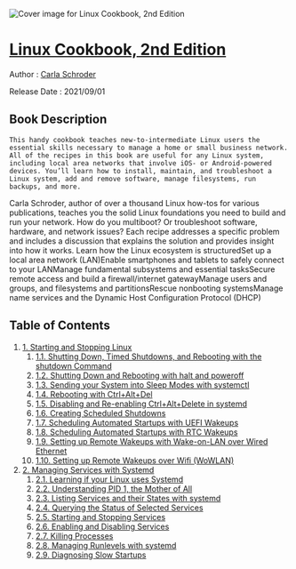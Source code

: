 ![Cover image for Linux Cookbook, 2nd Edition](https://imgdetail.ebookreading.net/cover/cover/20200920/EB9781492087151.jpg)

[Linux Cookbook, 2nd Edition](https://ebookreading.net/view/book/Linux+Cookbook%2C+2nd+Edition-EB9781492087151_1.html "Linux Cookbook, 2nd Edition")
====================================================================================================================

Author : [Carla Schroder](https://ebookreading.net/search/author/Carla+Schroder)

Release Date : 2021/09/01

Book Description
-----------------


    
    This handy cookbook teaches new-to-intermediate Linux users the essential skills necessary to manage a home or small business network. All of the recipes in this book are useful for any Linux system, including local area networks that involve iOS- or Android-powered devices. You’ll learn how to install, maintain, and troubleshoot a Linux system, add and remove software, manage filesystems, run backups, and more.
Carla Schroder, author of over a thousand Linux how-tos for various publications, teaches you the solid Linux foundations you need to build and run your network. How do you multiboot? Or troubleshoot software, hardware, and network issues? Each recipe addresses a specific problem and includes a discussion that explains the solution and provides insight into how it works.
Learn how the Linux ecosystem is structuredSet up a local area network (LAN)Enable smartphones and tablets to safely connect to your LANManage fundamental subsystems and essential tasksSecure remote access and build a firewall/internet gatewayManage users and groups, and filesystems and partitionsRescue nonbooting systemsManage name services and the Dynamic Host Configuration Protocol (DHCP)
  

Table of Contents
-----------------

1. [1. Starting and Stopping Linux](https://ebookreading.net/view/book/Linux+Cookbook%2C+2nd+Edition-EB9781492087151_4.html#cha-stop-start)
    1. [1.1. Shutting Down, Timed Shutdowns, and Rebooting with the shutdown Command](https://ebookreading.net/view/book/Linux+Cookbook%2C+2nd+Edition-EB9781492087151_4.html#idm45868391161128)
    1. [1.2. Shutting Down and Rebooting with halt and poweroff](https://ebookreading.net/view/book/Linux+Cookbook%2C+2nd+Edition-EB9781492087151_4.html#idm45868391128856)
    1. [1.3. Sending your System into Sleep Modes with systemctl](https://ebookreading.net/view/book/Linux+Cookbook%2C+2nd+Edition-EB9781492087151_4.html#idm45868391021688)
    1. [1.4. Rebooting with Ctrl+Alt+Del](https://ebookreading.net/view/book/Linux+Cookbook%2C+2nd+Edition-EB9781492087151_4.html#idm45868391001000)
    1. [1.5. Disabling and Re-enabling Ctrl+Alt+Delete in systemd](https://ebookreading.net/view/book/Linux+Cookbook%2C+2nd+Edition-EB9781492087151_4.html#idm45868390982600)
    1. [1.6. Creating Scheduled Shutdowns](https://ebookreading.net/view/book/Linux+Cookbook%2C+2nd+Edition-EB9781492087151_4.html#idm45868390972712)
    1. [1.7. Scheduling Automated Startups with UEFI Wakeups](https://ebookreading.net/view/book/Linux+Cookbook%2C+2nd+Edition-EB9781492087151_4.html#rec-uefi-wakeup)
    1. [1.8. Scheduling Automated Startups with RTC Wakeups](https://ebookreading.net/view/book/Linux+Cookbook%2C+2nd+Edition-EB9781492087151_4.html#rec-rtc-wakeups)
    1. [1.9. Setting up Remote Wakeups with Wake-on-LAN over Wired Ethernet](https://ebookreading.net/view/book/Linux+Cookbook%2C+2nd+Edition-EB9781492087151_4.html#rec-wol-wired-wakeu)
    1. [1.10. Setting up Remote Wakeups over Wifi (WoWLAN)](https://ebookreading.net/view/book/Linux+Cookbook%2C+2nd+Edition-EB9781492087151_4.html#rec-wol-wifi-wakeup)
1. [2. Managing Services with Systemd](https://ebookreading.net/view/book/Linux+Cookbook%2C+2nd+Edition-EB9781492087151_5.html#cha-systemd)
    1. [2.1. Learning if your Linux uses Systemd](https://ebookreading.net/view/book/Linux+Cookbook%2C+2nd+Edition-EB9781492087151_5.html#idm45868390794632)
    1. [2.2. Understanding PID 1, the Mother of All](https://ebookreading.net/view/book/Linux+Cookbook%2C+2nd+Edition-EB9781492087151_5.html#rec-pid-1)
    1. [2.3. Listing Services and their States with systemd](https://ebookreading.net/view/book/Linux+Cookbook%2C+2nd+Edition-EB9781492087151_5.html#rec-list-services)
    1. [2.4. Querying the Status of Selected Services](https://ebookreading.net/view/book/Linux+Cookbook%2C+2nd+Edition-EB9781492087151_5.html#idm45868390692424)
    1. [2.5. Starting and Stopping Services](https://ebookreading.net/view/book/Linux+Cookbook%2C+2nd+Edition-EB9781492087151_5.html#idm45868390655112)
    1. [2.6. Enabling and Disabling Services](https://ebookreading.net/view/book/Linux+Cookbook%2C+2nd+Edition-EB9781492087151_5.html#rec-enable-services)
    1. [2.7. Killing Processes](https://ebookreading.net/view/book/Linux+Cookbook%2C+2nd+Edition-EB9781492087151_5.html#idm45868390614024)
    1. [2.8. Managing Runlevels with systemd](https://ebookreading.net/view/book/Linux+Cookbook%2C+2nd+Edition-EB9781492087151_5.html#rec-systemd-runleve)
    1. [2.9. Diagnosing Slow Startups](https://ebookreading.net/view/book/Linux+Cookbook%2C+2nd+Edition-EB9781492087151_5.html#rec-slow-startups)
